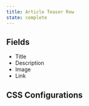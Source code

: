 ```yaml
---
title: Article Teaser Row
state: complete
---
```


## Fields

- Title
- Description
- Image
- Link

## CSS Configurations
